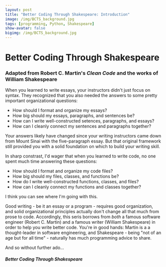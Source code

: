 ```yaml
---
layout: post
title: "Better Coding Through Shakespeare: Introduction"
image: /img/BCTS_background.jpg
tags: [programming, Python, Shakespeare]
show-avatar: false
bigimg: /img/BCTS_background.jpg
---
```


# **Better Coding Through Shakespeare**
### **Adapted from Robert C. Martin's *Clean Code* and the works of William Shakespeare**

When you learned to write essays, your instructors didn't just focus on syntax. They recognized that you also needed the answers to some pretty important organizational questions:

- How should I format and organize my essays?
- How big should my essays, paragraphs, and sentences be?
- How can I write well-constructed setences, paragraphs, and essays?
- How can I cleanly connect my sentences and paragraphs together?

Your answers likely have changed since your writing instructors came down from Mount Sinai with the five-paragraph essay. But that original framework still provided you with a solid foundation on which to build your writing skill.

In sharp constrast, I'd wager that when you learned to write code, no one spent much time answering these questions:

- How should I format and organize my code files?
- How big should my files, classes, and functions be?
- How do I write well-constructed functions, classes, and files?
- How can I cleanly connect my functions and classes together?

I think you can see where I'm going with this. 

Good writing - be it an essay or a program - requires good organization, and solid organizational principles actually don't change all that much from prose to code. Accordingly, this seris borrows from *both* a famous software engineer (Robert C. Martin) and a famous writer (William Shakespeare) in order to help you write better code. You're in good hands: Martin is a a thought-leader in software engineering, and Shakespeare - being "not of an age but for all time" - naturally has much programming advice to share.

And so without further ado...

##### ***Better Coding Through Shakespeare***
